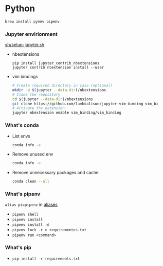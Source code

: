 
# Python

```sh
brew install pyenv pipenv
```


### Jupyter envirionment
[sh/setup-jupyter.sh](sh/setup-jupyter.sh)

- nbextensions
  ```
  pip install jupyter_contrib_nbextensions
  jupyter contrib nbextension install --user
  ```
- vim bindings
  ```sh
  # Create required directory in case (optional)
  mkdir -p $(jupyter --data-dir)/nbextensions
  # Clone the repository
  cd $(jupyter --data-dir)/nbextensions
  git clone https://github.com/lambdalisue/jupyter-vim-binding vim_binding
  # Activate the extension
  jupyter nbextension enable vim_binding/vim_binding
  ```

### What's conda

- List envs
  ```sh
  conda info -e
  ```
- Remove unused env
  ```sh
  conda info -e
  ```
- Remove unnecessary packages and cache
  ```sh
  conda clean --all
  ```

### What's pipenv


`alias pi=pipenv` in [aliases](../aliases)

- `pipenv shell`
- `pipenv install`
- `pipenv install -d`
- `pipenv lock -r > requirementes.txt`
- `pipenv run <command>`


### What's pip

- `pip install -r requirements.txt`
